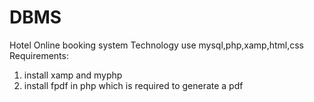# DBMS
Hotel  Online booking system 
Technology use mysql,php,xamp,html,css  
Requirements:
1. install xamp and myphp
2. install fpdf in php which is required to generate a pdf
